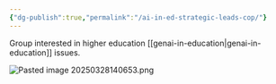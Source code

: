 ```yaml
---
{"dg-publish":true,"permalink":"/ai-in-ed-strategic-leads-cop/"}
---
```


Group interested in higher education [[genai-in-education\|genai-in-education]] issues. 

![Pasted image 20250328140653.png](/img/user/Images/Pasted%20image%2020250328140653.png)

